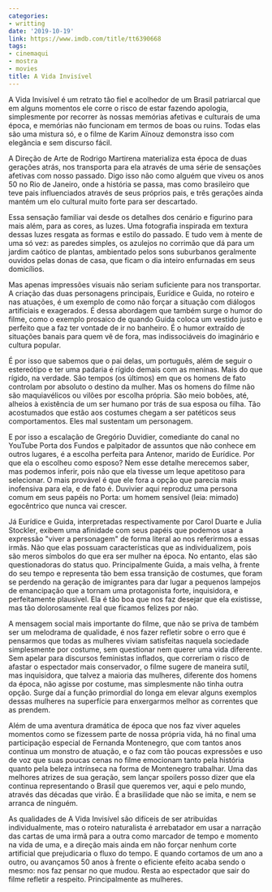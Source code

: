 ```yaml
---
categories:
- writting
date: '2019-10-19'
link: https://www.imdb.com/title/tt6390668
tags:
- cinemaqui
- mostra
- movies
title: A Vida Invisível
---
```


A Vida Invisível é um retrato tão fiel e acolhedor de um Brasil patriarcal que em alguns momentos ele corre o risco de estar fazendo apologia, simplesmente por recorrer às nossas memórias afetivas e culturais de uma época, e memórias não funcionam em termos de boas ou ruins. Todas elas são uma mistura só, e o filme de Karim Aïnouz demonstra isso com elegância e sem discurso fácil.

A Direção de Arte de Rodrigo Martirena materializa esta época de duas gerações atrás, nos transporta para ela através de uma série de sensações afetivas com nosso passado. Digo isso não como alguém que viveu os anos 50 no Rio de Janeiro, onde a história se passa, mas como brasileiro que teve pais influenciados através de seus próprios pais, e três gerações ainda mantém um elo cultural muito forte para ser descartado.

Essa sensação familiar vai desde os detalhes dos cenário e figurino para mais além, para as cores, as luzes. Uma fotografia inspirada em textura dessas luzes resgata as formas e estilo do passado. E tudo vem à mente de uma só vez: as paredes simples, os azulejos no corrimão que dá para um jardim caótico de plantas, ambientado pelos sons suburbanos geralmente ouvidos pelas donas de casa, que ficam o dia inteiro enfurnadas em seus domicílios.

Mas apenas impressões visuais não seriam suficiente para nos transportar. A criação das duas personagens principais, Eurídice e Guida, no roteiro e nas atuações, é um exemplo de como não forçar a situação com diálogos artificiais e exagerados. É dessa abordagem que também surge o humor do filme, como o exemplo prosaico de quando Guida coloca um vestido justo e perfeito que a faz ter vontade de ir no banheiro. É o humor extraído de situações banais para quem vê de fora, mas indissociáveis do imaginário e cultura popular.

É por isso que sabemos que o pai delas, um português, além de seguir o estereótipo e ter uma padaria é rígido demais com as meninas. Mais do que rígido, na verdade. São tempos (os últimos) em que os homens de fato controlam por absoluto o destino da mulher. Mas os homens do filme não são maquiavélicos ou vilões por escolha própria. São meio bobões, até, alheios à existência de um ser humano por trás de sua esposa ou filha. Tão acostumados que estão aos costumes chegam a ser patéticos seus comportamentos. Eles mal sustentam um personagem.

E por isso a escalação de Gregório Duvidier, comediante do canal no YouTube Porta dos Fundos e palpitador de assuntos que não conhece em outros lugares, é a escolha perfeita para Antenor, marido de Eurídice. Por que ela o escolheu como esposo? Nem esse detalhe merecemos saber, mas podemos inferir, pois não que ela tivesse um leque apetitoso para selecionar. O mais provável é que ele fora a opção que parecia mais inofensiva para ela, e de fato é. Duvivier aqui reproduz uma persona comum em seus papéis no Porta: um homem sensível (leia: mimado) egocêntrico que nunca vai crescer.

Já Eurídice e Guida, interpretadas respectivamente por Carol Duarte e Julia Stockler, exibem uma afinidade com seus papéis que podemos usar a expressão "viver a personagem" de forma literal ao nos referirmos a essas irmãs. Não que elas possuam características que as individualizem, pois são meros símbolos do que era ser mulher na época. No entanto, elas são questionadoras do status quo. Principalmente Guida, a mais velha, à frente do seu tempo e representa tão bem essa transição de costumes, que foram se perdendo na geração de imigrantes para dar lugar a pequenos lampejos de emancipação que a tornam uma protagonista forte, inquisidora, e perfeitamente plausível. Ela é tão boa que nos faz desejar que ela existisse, mas tão dolorosamente real que ficamos felizes por não.

A mensagem social mais importante do filme, que não se priva de também ser um melodrama de qualidade, é nos fazer refletir sobre o erro que é pensarmos que todas as mulheres viviam satisfeitas naquela sociedade simplesmente por costume, sem questionar nem querer uma vida diferente. Sem apelar para discursos feministas inflados, que correriam o risco de afastar o espectador mais conservador, o filme sugere de maneira sutil, mas inquisidora, que talvez a maioria das mulheres, diferente dos homens da época, não agisse por costume, mas simplesmente não tinha outra opção. Surge daí a função primordial do longa em elevar alguns exemplos dessas mulheres na superfície para enxergarmos melhor as correntes que as prendem.

Além de uma aventura dramática de época que nos faz viver aqueles momentos como se fizessem parte de nossa própria vida, há no final uma participação especial de Fernanda Montenegro, que com tantos anos continua um monstro de atuação, e o faz com tão poucas expressões e uso de voz que suas poucas cenas no filme emocionam tanto pela história quanto pela beleza intrínseca na forma de Montenegro trabalhar. Uma das melhores atrizes de sua geração, sem lançar spoilers posso dizer que ela continua representando o Brasil que queremos ver, aqui e pelo mundo, através das décadas que virão. É a brasilidade que não se imita, e nem se arranca de ninguém.

As qualidades de A Vida Invisível são difíceis de ser atribuídas individualmente, mas o roteiro naturalista é arrebatador em usar a narração das cartas de uma irmã para a outra como marcador de tempo e momento na vida de uma, e a direção mais ainda em não forçar nenhum corte artificial que prejudicaria o fluxo do tempo. E quando cortamos de um ano a outro, ou avançamos 50 anos à frente o eficiente efeito acaba sendo o mesmo: nos faz pensar no que mudou. Resta ao espectador que sair do filme refletir a respeito. Principalmente as mulheres.

